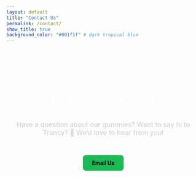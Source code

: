 ```yaml
---
layout: default
title: "Contact Us"
permalink: /contact/
show_title: true
background_color: "#001f1f" # dark tropical blue
---
```


<section style="text-align: center; padding: 3rem 1rem;">
  <h1 style="color: #fff; font-size: 2.5rem;">Let's Connect</h1>
  <p style="color: #ccc; max-width: 700px; margin: 1rem auto; font-size: 1.1rem;">
    Have a question about our gummies? Want to say hi to Trancy? 🦎  
    We’d love to hear from you!
  </p>

  <p style="margin-top: 2rem;">
    <a href="mailto:hello@tropicaltrance.io" style="display: inline-block; margin: 1rem; padding: 0.75rem 1.5rem; background: #1db954; color: #000; border-radius: 0.5rem; text-decoration: none; font-weight: bold;">Email Us</a>
  </p>
</section>
